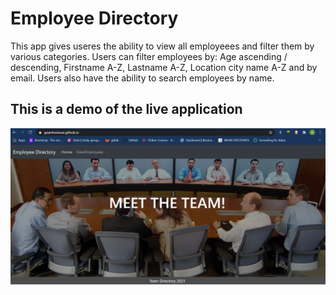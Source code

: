 # Employee Directory 

This app gives useres the ability to view all employeees and filter them by various categories. 
Users can filter employees by: Age ascending / descending, Firstname A-Z, Lastname A-Z, Location city name A-Z and by email. 
Users also have the ability to search employees by name. 

## This is a demo of the live application
[logo]: https://github.com/goanotniouw/README/raw/main/images/demoGif "Demo"

 [  ![screenshot](https://github.com/goantonioUW/employee-directory/blob/main/images/Screenshot.png)](./images/demoGif.gif)
